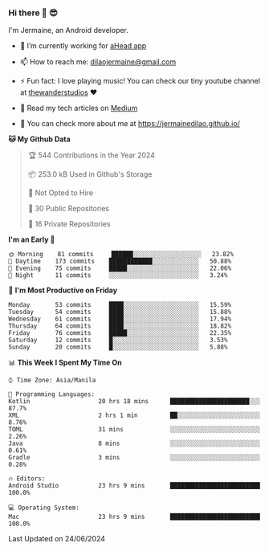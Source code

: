 ### Hi there 👋 😎
I'm Jermaine, an Android developer.

- 🔭 I’m currently working for [aHead app](https://www.ahead-app.com/)

- 📫 How to reach me: dilaojermaine@gmail.com

- ⚡ Fun fact: I love playing music! You can check our tiny youtube channel at [thewanderstudios](https://www.youtube.com/thewanderstudios) ♥️

- 📖 Read my tech articles on [Medium](https://jermainedilao.medium.com/)

- 👀 You can check more about me at https://jermainedilao.github.io/

<!--
**jermainedilao/jermainedilao** is a ✨ _special_ ✨ repository because its `README.md` (this file) appears on your GitHub profile.

Here are some ideas to get you started:

- 🔭 I’m currently working on ...
- 🌱 I’m currently learning ...
- 👯 I’m looking to collaborate on ...
- 🤔 I’m looking for help with ...
- 💬 Ask me about ...
- 📫 How to reach me: ...
- 😄 Pronouns: ...
- ⚡ Fun fact: ...
-->

<!--START_SECTION:waka-->
**🐱 My Github Data** 

> 🏆 544 Contributions in the Year 2024
 > 
> 📦 253.0 kB Used in Github's Storage 
 > 
> 🚫 Not Opted to Hire
 > 
> 📜 30 Public Repositories 
 > 
> 🔑 16 Private Repositories  
 > 
**I'm an Early 🐤** 

```text
🌞 Morning    81 commits     ██████░░░░░░░░░░░░░░░░░░░   23.82% 
🌆 Daytime    173 commits    ████████████░░░░░░░░░░░░░   50.88% 
🌃 Evening    75 commits     █████░░░░░░░░░░░░░░░░░░░░   22.06% 
🌙 Night      11 commits     ░░░░░░░░░░░░░░░░░░░░░░░░░   3.24%

```
📅 **I'm Most Productive on Friday** 

```text
Monday       53 commits     ████░░░░░░░░░░░░░░░░░░░░░   15.59% 
Tuesday      54 commits     ████░░░░░░░░░░░░░░░░░░░░░   15.88% 
Wednesday    61 commits     ████░░░░░░░░░░░░░░░░░░░░░   17.94% 
Thursday     64 commits     ████░░░░░░░░░░░░░░░░░░░░░   18.82% 
Friday       76 commits     █████░░░░░░░░░░░░░░░░░░░░   22.35% 
Saturday     12 commits     █░░░░░░░░░░░░░░░░░░░░░░░░   3.53% 
Sunday       20 commits     █░░░░░░░░░░░░░░░░░░░░░░░░   5.88%

```


📊 **This Week I Spent My Time On** 

```text
⌚︎ Time Zone: Asia/Manila

💬 Programming Languages: 
Kotlin                   20 hrs 18 mins      ██████████████████████░░░   87.7% 
XML                      2 hrs 1 min         ██░░░░░░░░░░░░░░░░░░░░░░░   8.76% 
TOML                     31 mins             ░░░░░░░░░░░░░░░░░░░░░░░░░   2.26% 
Java                     8 mins              ░░░░░░░░░░░░░░░░░░░░░░░░░   0.61% 
Gradle                   3 mins              ░░░░░░░░░░░░░░░░░░░░░░░░░   0.28%

🔥 Editors: 
Android Studio           23 hrs 9 mins       █████████████████████████   100.0%

💻 Operating System: 
Mac                      23 hrs 9 mins       █████████████████████████   100.0%

```


 Last Updated on 24/06/2024
<!--END_SECTION:waka-->
